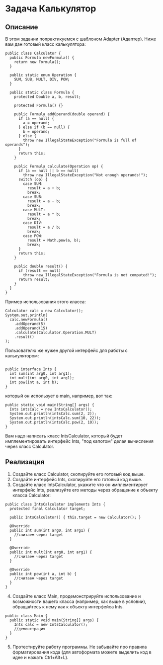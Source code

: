 # **Задача Калькулятор**
## **Описание**
В этом задании попрактикуемся с шаблоном Adapter (Адаптер). Ниже вам дан готовый класс калькулятора:
```
public class Calculator {
  public Formula newFormula() {
    return new Formula();
  }

  public static enum Operation {
    SUM, SUB, MULT, DIV, POW;
  }

  public static class Formula {
    protected Double a, b, result;

    protected Formula() {}

    public Formula addOperand(double operand) {
      if (a == null) {
        a = operand;
      } else if (b == null) {
        b = operand;
      } else {
        throw new IllegalStateException("Formula is full of operands");
      }
      return this;
    }

    public Formula calculate(Operation op) {
      if (a == null || b == null)
        throw new IllegalStateException("Not enough operands!");
      switch (op) {
        case SUM:
          result = a + b;
          break;
        case SUB:
          result = a - b;
          break;
        case MULT:
          result = a * b;
          break;
        case DIV:
          result = a / b;
          break;
        case POW:
          result = Math.pow(a, b);
          break;
      }
      return this;
    }

    public double result() {
      if (result == null)
        throw new IllegalStateException("Formula is not computed!");
      return result;
    }
  }
}
```
Пример использования этого класса:
```
Calculator calc = new Calculator();
System.out.println(
  calc.newFormula()
    .addOperand(5)
    .addOperand(15)
    .calculate(Calculator.Operation.MULT)
    .result()
);
```
Пользователю же нужен другой интерфейс для работы с калькулятором:
```

public interface Ints {
  int sum(int arg0, int arg1);
  int mult(int arg0, int arg1);
  int pow(int a, int b);
}
```
который он использует в main, например, вот так:
```
public static void main(String[] args) {
  Ints intsCalc = new IntsCalculator();
  System.out.println(intsCalc.sum(2, 2));
  System.out.println(intsCalc.sum(10, 22));
  System.out.println(intsCalc.pow(2, 10));
}
```
Вам надо написать класс IntsCalculator, который будет имплементировать интерфейс Ints, "под капотом" делая вычисления через класс Calculator.

## **Реализация**
1. Создайте класс Calculator, скопируйте его готовый код выше.
2. Создайте интерфейс Ints, скопируйте его готовый код выше.
3. Создайте класс IntsCalculator, укажите что он имплементирует интерфейс Ints, реализуйте его методы через обращение к объекту класса Calculator:
```
public class IntsCalculator implements Ints {
  protected final Calculator target;

  public IntsCalculator() { this.target = new Calculator(); }

  @Override
  public int sum(int arg0, int arg1) {
    //считаем через target
  }

  @Override
  public int mult(int arg0, int arg1) {
    //считаем через target
  }

  @Override
  public int pow(int a, int b) {
    //считаем через target
  }
}
```
4. Создайте класс Main, продемонстрируйте использование и возможности вашего класса (например, как выше в условии), обращайтесь к нему как к объекту интерфейса Ints.
```
public class Main {
  public static void main(String[] args) {
    Ints calc = new IntsCalculator();
    //демонстрация
  }
}
```
5. Протестируйте работу программы. Не забывайте про правила форматирования кода (для автоформата можете выделить код в идее и нажать Ctrl+Alt+L).